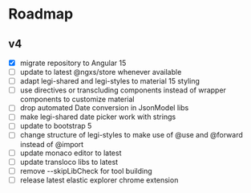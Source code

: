# Roadmap

## v4

- [x] migrate repository to Angular 15
- [ ] update to latest @ngxs/store whenever available
- [ ] adapt legi-shared and legi-styles to material 15 styling
- [ ] use directives or transcluding components instead of wrapper components to customize material
- [ ] drop automated Date conversion in JsonModel libs
- [ ] make legi-shared date picker work with strings
- [ ] update to bootstrap 5
- [ ] change structure of legi-styles to make use of @use and @forward instead of @import
- [ ] update monaco editor to latest
- [ ] update transloco libs to latest
- [ ] remove --skipLibCheck for tool building
- [ ] release latest elastic explorer chrome extension
